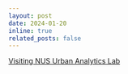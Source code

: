 ```yaml
---
layout: post
date: 2024-01-20
inline: true
related_posts: false
---
```


[Visiting NUS Urban Analytics Lab](https://ual.sg/people/)
